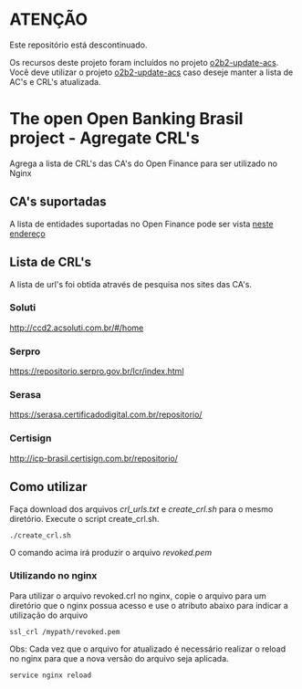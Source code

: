 # ATENÇÃO
Este repositório está descontinuado. 

Os recursos deste projeto foram incluídos no projeto [o2b2-update-acs](https://github.com/ranierimazili/o2b2-update-acs). Você deve utilizar o projeto [o2b2-update-acs](https://github.com/ranierimazili/o2b2-update-acs) caso deseje manter a lista de AC's e CRL's atualizada.

# The open Open Banking Brasil project - Agregate CRL's
Agrega a lista de CRL's das CA's do Open Finance para ser utilizado no Nginx

## CA's suportadas
A lista de entidades suportadas no Open Finance pode ser vista [neste endereço](https://openfinancebrasil.atlassian.net/wiki/spaces/OF/pages/82313425/PT+Padr+o+de+Certificados+Open+Finance+Brasil+2.0#Autoridades-Certificadoras-Participantes-%7B%23AutoridadesCertificadorasParticipantes%7D)

## Lista de CRL's
A lista de url's foi obtida através de pesquisa nos sites das CA's.

### Soluti
http://ccd2.acsoluti.com.br/#/home

### Serpro
https://repositorio.serpro.gov.br/lcr/index.html

### Serasa
https://serasa.certificadodigital.com.br/repositorio/

### Certisign
http://icp-brasil.certisign.com.br/repositorio/

## Como utilizar
Faça download dos arquivos *crl_urls.txt* e *create_crl.sh* para o mesmo diretório.
Execute o script create_crl.sh.

```
./create_crl.sh
```

O comando acima irá produzir o arquivo *revoked.pem*

### Utilizando no nginx
Para utilizar o arquivo revoked.crl no nginx, copie o arquivo para um diretório que o nginx possua acesso e use o atributo abaixo para indicar a utilização do arquivo
```
ssl_crl /mypath/revoked.pem
```

Obs: Cada vez que o arquivo for atualizado é necessário realizar o reload no nginx para que a nova versão do arquivo seja aplicada.
```
service nginx reload
```
